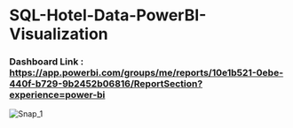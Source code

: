 # SQL-Hotel-Data-PowerBI-Visualization


### Dashboard Link : https://app.powerbi.com/groups/me/reports/10e1b521-0ebe-440f-b729-9b2452b06816/ReportSection?experience=power-bi


![Snap_1](https://github.com/EsmerlynG/SQL-DataCleaning-Nashville-Housing-Data/assets/164951580/27cd77cf-01d2-4a8f-bb3d-a375c5af401e)
